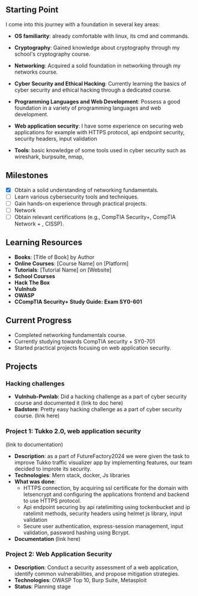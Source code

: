 ## Starting Point

I come into this journey with a foundation in several key areas:

- **OS familiarity**: already comfortable with linux, its cmd and commands.
- **Cryptography**: Gained knowledge about cryptography through my school's cryptography course.
- **Networking**: Acquired a solid foundation in networking through my networks course.

- **Cyber Security and Ethical Hacking**: Currently learning the basics of cyber security and ethical hacking through a dedicated course.
- **Programming Languages and Web Development**: Possess a good foundation in a variety of programming languages and web development.
- **Web application security**: I have some experience on securing web applications for example with HTTPS protocol, api endpoint security, security headers, input validation
- **Tools**: basic knowledge of some tools used in cyber security such as wireshark, burpsuite, nmap,

## Milestones

- [x] Obtain a solid understanding of networking fundamentals.
- [ ] Learn various cybersecurity tools and techniques.
- [ ] Gain hands-on experience through practical projects.
- [ ] Network
- [ ] Obtain relevant certifications (e.g., CompTIA Security+, CompTIA Network + , CISSP).

## Learning Resources

- **Books**: [Title of Book] by Author
- **Online Courses**: [Course Name] on [Platform]
- **Tutorials**: [Tutorial Name] on [Website]
- **School Courses**
- **Hack The Box**
- **Vulnhub**
- **OWASP**
- **CCompTIA Security+ Study Guide: Exam SY0-601**

## Current Progress

- Completed networking fundamentals course.
- Currently studying towards CompTIA security + SY0-701
- Started practical projects focusing on web application security.

## Projects

### Hacking challenges

- **Vulnhub-Pwnlab**: Did a hacking challenge as a part of cyber security course and documented it (link to doc here)
- **Badstore**: Pretty easy hacking challenge as a part of cyber security course. (link here)

### Project 1: Tukko 2.0, web application security

(link to documentation)

- **Description**: as a part of FutureFactory2024 we were given the task to improve Tukko traffic visualizer app by implementing features, our team decided to improte its security.
- **Technologies**: Mern stack, docker, Js libraries
- **What was done**:
  - HTTPS connection, by acquiring ssl certificate for the domain with letsencrypt and configuring the applications frontend and backend to use HTTPS protocol.
  - Api endpoint securing by api ratelimiting using tockenbucket and ip ratelimit methods, security headers using helmet js library, input validation
  - Secure user authentication, express-session management, input validation, password hashing using Bcrypt.
- **Documentation**
  (link here)

### Project 2: Web Application Security

- **Description**: Conduct a security assessment of a web application, identify common vulnerabilities, and propose mitigation strategies.
- **Technologies**: OWASP Top 10, Burp Suite, Metasploit
- **Status**: Planning stage
